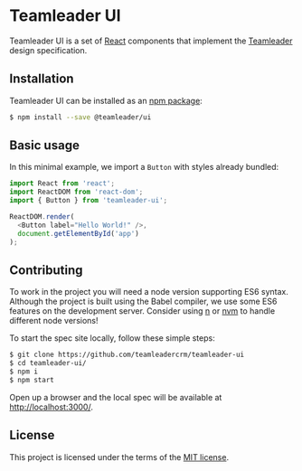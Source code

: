 # Teamleader UI

Teamleader UI is a set of [React](http://facebook.github.io/react/) components that implement the [Teamleader](https://www.teamleader.eu) design specification.

## Installation

Teamleader UI can be installed as an [npm package](https://www.npmjs.com/package/teamleader-ui):

```bash
$ npm install --save @teamleader/ui
```

## Basic usage

In this minimal example, we import a `Button` with styles already bundled:

```js
import React from 'react';
import ReactDOM from 'react-dom';
import { Button } from 'teamleader-ui';

ReactDOM.render(
  <Button label="Hello World!" />,
  document.getElementById('app')
);
```

## Contributing

To work in the project you will need a node version supporting ES6 syntax. Although the project is built using the Babel compiler, we use some ES6 features on the development server. Consider using [n](https://github.com/tj/n) or [nvm](https://github.com/creationix/nvm) to handle different node versions!

To start the spec site locally, follow these simple steps:

```bash
$ git clone https://github.com/teamleadercrm/teamleader-ui
$ cd teamleader-ui/
$ npm i
$ npm start
```

Open up a browser and the local spec will be available at [http://localhost:3000/](http://localhost:3000/).



## License

This project is licensed under the terms of the [MIT license](https://github.com/teamleadercrm/teamleader-ui/blob/master/LICENSE).
